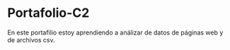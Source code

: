 # Portafolio-C2
En este portafilio estoy aprendiendo a análizar de datos de páginas web y de archivos csv.


